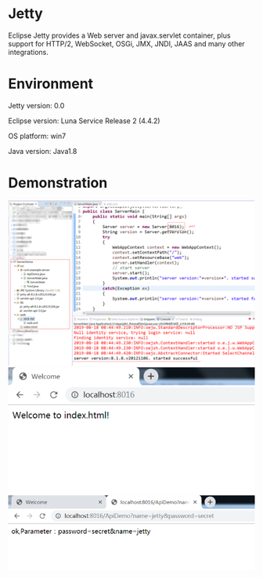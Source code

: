 # Jetty
Eclipse Jetty provides a Web server and javax.servlet container, plus support for HTTP/2, WebSocket, OSGi, JMX, JNDI, JAAS and many other integrations. 

# Environment
Jetty version: 0.0

Eclipse version: Luna Service Release 2 (4.4.2)

OS platform: win7

Java version: Java1.8

# Demonstration
![server started](a.png)
![server started](b.png)
![server started](c.png)
